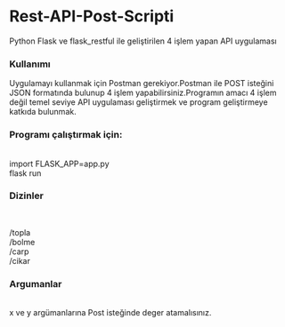 # Rest-API-Post-Scripti
Python Flask ve flask_restful ile geliştirilen 4 işlem yapan API uygulaması<br>

<h3>Kullanımı</h3>

Uygulamayı kullanmak için Postman gerekiyor.Postman ile POST isteğini JSON formatında bulunup 4 işlem yapabilirsiniz.Programın amacı 4 işlem değil temel seviye API uygulaması geliştirmek ve program geliştirmeye katkıda bulunmak.
<br>
<h3>Programı çalıştırmak için:</h3><br>
import FLASK_APP=app.py<br>
flask run

<br>
<h3>Dizinler</h3><br>

/topla<br> 
/bolme<br>
/carp <br>
/cikar </br>

<h3>Argumanlar</h3><br>
x ve y argümanlarına Post isteğinde deger atamalısınız.
